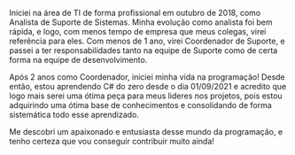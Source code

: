 Iniciei na área de TI de forma profissional em outubro de 2018, como Analista de Suporte de Sistemas. 
Minha evolução como analista foi bem rápida, e logo, com menos tempo de empresa que meus colegas, virei referência para eles. Com menos de 1 ano, 
virei Coordenador de Suporte, e passei a ter responsabilidades tanto na equipe de Suporte como de certa forma na equipe de desenvolvimento. 

Após 2 anos como Coordenador, iniciei minha vida na programação! 
Desde então, estou aprendendo C# do zero desde o dia 01/09/2021 e acredito que logo mais serei uma ótima peça para meus lideres nos projetos,
pois estou adquirindo uma ótima base de conhecimentos e consolidando de forma sistemática todo esse aprendizado. 

Me descobri um apaixonado e entusiasta desse mundo da programação, e tenho certeza que vou conseguir contribuir muito ainda! 
